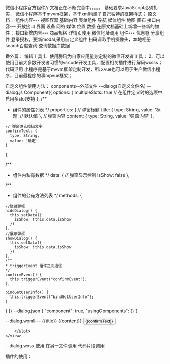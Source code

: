 微信小程序官方组件//
文档正在不断完善中。。。。。
基础要求JavaScript必须扎实，
微信小程序基于mvvm框架，基于xml构建了自己独特的框架样式；
原文档：
组件内容---
视图容器
基础内容
表单组件
导航
<web-view><web-view>
媒体组件
地图
画布
接口内容---
开放接口
界面
设备
网络
媒体
位置
数据
在原文档基础上新增一些新的物件；
接口新增内容---
商品规格
详情页使用
微信地址调用
组件---
优惠卷
分享组件
登录授权，更新modal,采用自定义组件
扫码调取手机摄像头，本地相册
search百度查询
查询数据库数据

番外篇：
编辑工具
1、使用腾讯为自家应用量身定制的微信开发者工具；
2、可以使用目前大多数开发者习惯的vscode开发工具，配置相关插件进行解码wxsss；
代码活用
小程序是基于mvvm框架定制开发，所以vue也可以用于生产微信小程序，目前最程序的事mpvue框架；


自定义组件使用方法：
conponents--外部文件
 --dialog(自定义文件名)
   --dialog.js
   Component({
  options: {
    multipleSlots: true // 在组件定义时的选项中启用多slot支持
  },
  /**
   * 组件的属性列表
   */
  properties: {
    // 弹窗标题
    title: {
      type: String,
      value: '标题' // 默认值
    },
    // 弹窗内容
    content: {
      type: String,
      value: '弹窗内容'
    },

    // 弹窗确认按钮文字
    confirmText: {
      type: String,
      value: '确定'
    }
  },

  /**
   * 组件内私有数据
   */
  data: {
    // 弹窗显示控制
    isShow: false
  },

  /**
   * 组件的公有方法列表
   */
  methods: {

    //隐藏弹框
    hideDialog() {
      this.setData({
        isShow: !this.data.isShow
      })
    },
    //展示弹框
    showDialog() {
      this.setData({
        isShow: !this.data.isShow
      })
    },
    /**
    * triggerEvent 组件之间通信
    */
    confirmEvent() {
      this.triggerEvent("confirmEvent");
    },

    bindGetUserInfo() {
      this.triggerEvent("bindGetUserInfo");
    }

  }
})
   --dialog.json
 {
  "component": true, 
  "usingComponents": {}
}

   --dialog.wxml---
   <view class='dialog-container' wx:if="{{isShow}}">
    <view class='dialog-mask'></view>
    <view class='dialog-info'>
        <view class='dialog-title'>{{title}}</view>
        <view class='dialog-content'>{{content}}</view>
        <view class='dialog-footer'>
          <button class='dialog-btn' open-type="getUserInfo" bindgetuserinfo='bindGetUserInfo' catchtap='confirmEvent'>{{confirmText}}</button>
        </view>
        <slot>
        
        </slot>
    </view>
</view>
   --dialog.wxss
使用
在另一文件调用
<dialog>
<view></view>
</dialog>
代码片段调用





插件的使用：